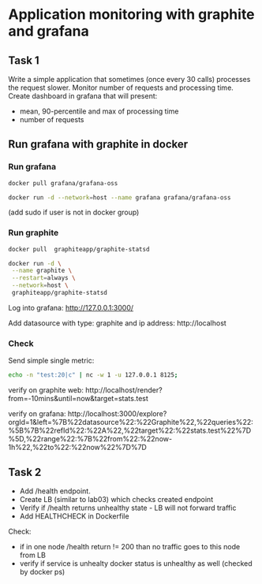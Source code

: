 # Application monitoring with graphite and grafana

## Task 1

Write a simple application that sometimes (once every 30 calls) processes the request slower.
Monitor number of requests and processing time.
Create dashboard in grafana that will present: 
- mean, 90-percentile and max of processing time
- number of requests

## Run grafana with graphite in docker

### Run grafana

```bash
docker pull grafana/grafana-oss

docker run -d --network=host --name grafana grafana/grafana-oss
```

(add sudo if user is not in docker group)

### Run graphite

```bash
docker pull  graphiteapp/graphite-statsd

docker run -d \
 --name graphite \
 --restart=always \
 --network=host \
 graphiteapp/graphite-statsd
```

Log into grafana:
http://127.0.0.1:3000/

Add datasource with type: graphite and ip address: http://localhost

### Check

Send simple single metric:

```bash
echo -n "test:20|c" | nc -w 1 -u 127.0.0.1 8125;
```

verify on graphite web:
http://localhost/render?from=-10mins&until=now&target=stats.test

verify on grafana:
http://localhost:3000/explore?orgId=1&left=%7B%22datasource%22:%22Graphite%22,%22queries%22:%5B%7B%22refId%22:%22A%22,%22target%22:%22stats.test%22%7D%5D,%22range%22:%7B%22from%22:%22now-1h%22,%22to%22:%22now%22%7D%7D

## Task 2

- Add /health endpoint. 
- Create LB (similar to lab03) which checks created endpoint
- Verify if /health returns unhealthy state - LB will not forward traffic
- Add HEALTHCHECK in Dockerfile

Check:
- if in one node /health return != 200 than no traffic goes to this node from LB
- verify if service is unhealty docker status is unhealthy as well (checked by docker ps)

